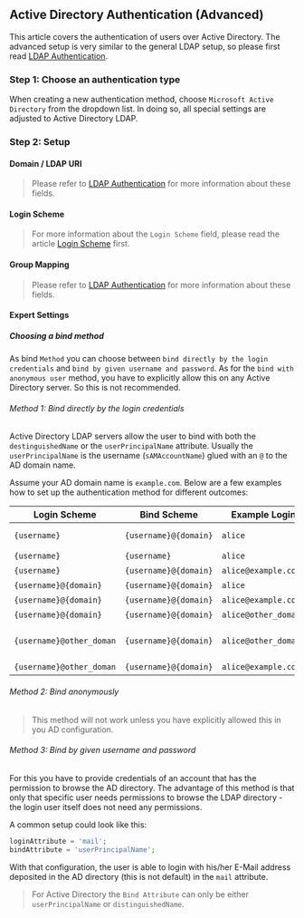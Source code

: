 ## Active Directory Authentication (Advanced)

This article covers the authentication of users over Active Directory. The advanced setup is very similar to the general LDAP setup, so please first read [LDAP Authentication](ldap-authentication.md).

### Step 1: Choose an authentication type

When creating a new authentication method, choose `Microsoft Active Directory` from the dropdown list. In doing so, all special settings are adjusted to Active Directory LDAP.

### Step 2: Setup

#### Domain / LDAP URI

> Please refer to [LDAP Authentication](ldap-authentication.md) for more information about these fields.

#### Login Scheme

> For more information about the `Login Scheme` field, please read the article [Login Scheme](login-scheme.md) first.

#### Group Mapping

> Please refer to [LDAP Authentication](ldap-authentication.md) for more information about these fields.

#### Expert Settings

##### **Choosing a bind method**

As bind `Method` you can choose between `bind directly by the login credentials` and `bind by given username and password`. As for the `bind with anonymous user` method, you have to explicitly allow this on any Active Directory server. So this is not recommended.

###### *Method 1: Bind directly by the login credentials*

Active Directory LDAP servers allow the user to bind with both the `destinguishedName` or the `userPrincipalName` attribute. Usually the `userPrincipalName` is the username (`sAMAccountName`) glued with an `@` to the AD domain name.

Assume your AD domain name is `example.com`. Below are a few examples how to set up the authentication method for different outcomes:

Login Scheme			| Bind Scheme  			| Example Login			| Constructed Bind DN | Authenticated? 	| Notes 		|
-------------			| ---------------		| ------------  		| -----------------   | --------------- | ------------- |
`{username}`			| `{username}@{domain}`	| `alice`				| `alice@example.com` | yes				| default setup |
`{username}`			| `{username}`			| `alice`				| `alice`			  | no 				| |
`{username}`			| `{username}@{domain}`	| `alice@example.com`	| `alice@example.com@example.com` | no	| |
`{username}@{domain}`	| `{username}@{domain}`	| `alice`				| none 				  | no				| |
`{username}@{domain}`	| `{username}@{domain}`	| `alice@example.com`   | `alice@example.com` | yes				| |
`{username}@{domain}`	| `{username}@{domain}`	| `alice@other_domain`  | none				  | no				| |
`{username}@other_doman`| `{username}@{domain}`	| `alice@other_domain`  | `alice@example.com` | yes 			| rewriting of the domain |
`{username}@other_doman`| `{username}@{domain}`	| `alice@example.com`   | none 				  | no  			| |

###### *Method 2: Bind anonymously*

> This method will not work unless you have explicitly allowed this in you AD configuration.

###### *Method 3: Bind by given username and password*

For this you have to provide credentials of an account that has the permission to browse the AD directory. The advantage of this method is that only that specific user needs permissions to browse the LDAP directory - the login user itself does not need any permissions.

A common setup could look like this:

```php
loginAttribute = 'mail';
bindAttribute = 'userPrincipalName';
```

With that configuration, the user is able to login with his/her E-Mail address deposited in the AD directory (this is not default) in the `mail` attribute.

> For Active Directory the `Bind Attribute` can only be either `userPrincipalName` or `distinguishedName`.
